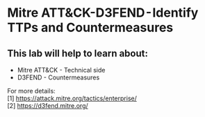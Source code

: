 # Mitre ATT&CK-D3FEND - Identify TTPs and Countermeasures

## This lab will help to learn about:
* Mitre ATT&CK - Technical side
* D3FEND - Countermeasures

For more details:  
[1] https://attack.mitre.org/tactics/enterprise/  
[2] https://d3fend.mitre.org/ 
